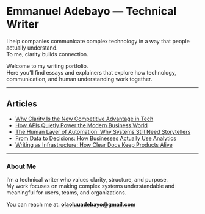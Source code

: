 # Emmanuel Adebayo — Technical Writer

I help companies communicate complex technology in a way that people actually understand.  
To me, clarity builds connection.

Welcome to my writing portfolio.  
Here you’ll find essays and explainers that explore how technology, communication, and human understanding work together.

---

## Articles

- [Why Clarity Is the New Competitive Advantage in Tech](articles/why-clarity-is-the-new-competitive-advantage.md)
- [How APIs Quietly Power the Modern Business World](articles/how-apis-quietly-power-the-modern-business-world.md)
- [The Human Layer of Automation: Why Systems Still Need Storytellers](articles/the-human-layer-of-automation.md)
- [From Data to Decisions: How Businesses Actually Use Analytics](articles/from-data-to-decisions.md)
- [Writing as Infrastructure: How Clear Docs Keep Products Alive](articles/writing-as-infrastructure.md)

---

### About Me

I’m a technical writer who values clarity, structure, and purpose.  
My work focuses on making complex systems understandable and meaningful for users, teams, and organizations.

You can reach me at: **olaoluuadebayo@gmail.com**


